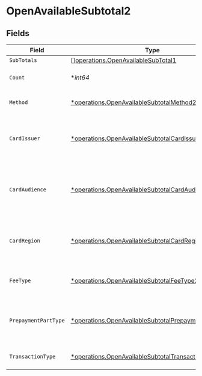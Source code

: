 # OpenAvailableSubtotal2


## Fields

| Field                                                                                                                       | Type                                                                                                                        | Required                                                                                                                    | Description                                                                                                                 | Example                                                                                                                     |
| --------------------------------------------------------------------------------------------------------------------------- | --------------------------------------------------------------------------------------------------------------------------- | --------------------------------------------------------------------------------------------------------------------------- | --------------------------------------------------------------------------------------------------------------------------- | --------------------------------------------------------------------------------------------------------------------------- |
| `SubTotals`                                                                                                                 | [][operations.OpenAvailableSubTotal1](../../models/operations/openavailablesubtotal1.md)                                    | :heavy_minus_sign:                                                                                                          | N/A                                                                                                                         |                                                                                                                             |
| `Count`                                                                                                                     | **int64*                                                                                                                    | :heavy_minus_sign:                                                                                                          | Number of transactions of this type                                                                                         | 50                                                                                                                          |
| `Method`                                                                                                                    | [*operations.OpenAvailableSubtotalMethod2](../../models/operations/openavailablesubtotalmethod2.md)                         | :heavy_minus_sign:                                                                                                          | Payment type of the transactions                                                                                            | creditcard                                                                                                                  |
| `CardIssuer`                                                                                                                | [*operations.OpenAvailableSubtotalCardIssuer2](../../models/operations/openavailablesubtotalcardissuer2.md)                 | :heavy_minus_sign:                                                                                                          | In case of payments transactions with card, the card issuer will be available                                               | amex                                                                                                                        |
| `CardAudience`                                                                                                              | [*operations.OpenAvailableSubtotalCardAudience2](../../models/operations/openavailablesubtotalcardaudience2.md)             | :heavy_minus_sign:                                                                                                          | In case of payments trnsactions with card, the card audience will be available.                                             | other                                                                                                                       |
| `CardRegion`                                                                                                                | [*operations.OpenAvailableSubtotalCardRegion2](../../models/operations/openavailablesubtotalcardregion2.md)                 | :heavy_minus_sign:                                                                                                          | In case of payments transactions with card, the card region will be available.                                              | domestic                                                                                                                    |
| `FeeType`                                                                                                                   | [*operations.OpenAvailableSubtotalFeeType2](../../models/operations/openavailablesubtotalfeetype2.md)                       | :heavy_minus_sign:                                                                                                          | Present when the transaction represents a fee.                                                                              | payment-fee                                                                                                                 |
| `PrepaymentPartType`                                                                                                        | [*operations.OpenAvailableSubtotalPrepaymentPartType2](../../models/operations/openavailablesubtotalprepaymentparttype2.md) | :heavy_minus_sign:                                                                                                          | Prepayment part: fee itself, reimbursement, discount, VAT or rounding compensation.                                         | fee                                                                                                                         |
| `TransactionType`                                                                                                           | [*operations.OpenAvailableSubtotalTransactionType2](../../models/operations/openavailablesubtotaltransactiontype2.md)       | :heavy_minus_sign:                                                                                                          | Represents the transaction type                                                                                             | payment                                                                                                                     |